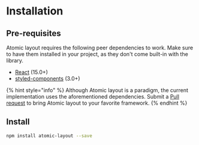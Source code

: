 # Installation

## Pre-requisites

Atomic layout requires the following peer dependencies to work. Make sure to have them installed in your project, as they don't come built-in with the library.

* [React](https://github.com/facebook/react) \(15.0+\)
* [styled-components](https://github.com/styled-components/styled-components) \(3.0+\)

{% hint style="info" %}
Although Atomic layout is a paradigm, the current implementation uses the aforementioned  dependencies. Submit a [Pull request](https://github.com/kettanaito/atomic-layout/pulls) to bring Atomic layout to your favorite framework.
{% endhint %}

## Install

```bash
npm install atomic-layout --save
```

